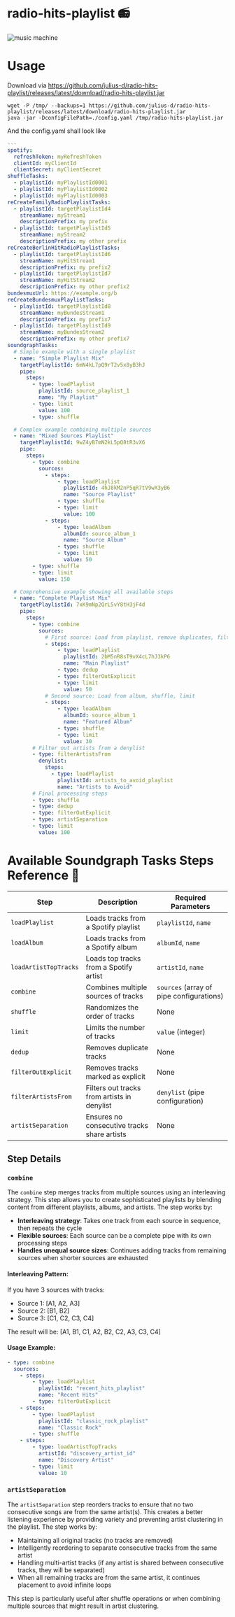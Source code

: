# radio-hits-playlist 📻

![music machine](img/music-machine.jpeg)

# Usage

Download via https://github.com/julius-d/radio-hits-playlist/releases/latest/download/radio-hits-playlist.jar

```shell
wget -P /tmp/ --backups=1 https://github.com/julius-d/radio-hits-playlist/releases/latest/download/radio-hits-playlist.jar 
java -jar -DconfigFilePath=./config.yaml /tmp/radio-hits-playlist.jar  
```
And the config.yaml shall look like
```yaml
---
spotify:
  refreshToken: myRefreshToken
  clientId: myClientId
  clientSecret: myClientSecret
shuffleTasks:
  - playlistId: myPlaylistId0001
  - playlistId: myPlaylistId0002
  - playlistId: myPlaylistId0003
reCreateFamilyRadioPlaylistTasks:
  - playlistId: targetPlaylistId4
    streamName: myStream1
    descriptionPrefix: my prefix
  - playlistId: targetPlaylistId5
    streamName: myStream2
    descriptionPrefix: my other prefix
reCreateBerlinHitRadioPlaylistTasks:
  - playlistId: targetPlaylistId6
    streamName: myHitStream1
    descriptionPrefix: my prefix2
  - playlistId: targetPlaylistId7
    streamName: myHitStream2
    descriptionPrefix: my other prefix2
bundesmuxUrl: https://example.org/b
reCreateBundesmuxPlaylistTasks:
  - playlistId: targetPlaylistId8
    streamName: myBundesStream1
    descriptionPrefix: my prefix7
  - playlistId: targetPlaylistId9
    streamName: myBundesStream2
    descriptionPrefix: my other prefix7
soundgraphTasks:
  # Simple example with a single playlist
  - name: "Simple Playlist Mix"
    targetPlaylistId: 6mN4kL7pQ9rT2v5x8yB3hJ
    pipe:
      steps:
        - type: loadPlaylist
          playlistId: source_playlist_1
          name: "My Playlist"
        - type: limit
          value: 100
        - type: shuffle

  # Complex example combining multiple sources
  - name: "Mixed Sources Playlist"
    targetPlaylistId: 9wZ4yB7mN2kL5pQ8tR3vX6
    pipe:
      steps:
        - type: combine
          sources:
            - steps:
                - type: loadPlaylist
                  playlistId: 4hJ8kM2nP5qR7tV9wX3yB6
                  name: "Source Playlist"
                - type: shuffle
                - type: limit
                  value: 100
            - steps:
                - type: loadAlbum
                  albumId: source_album_1
                  name: "Source Album"
                - type: shuffle
                - type: limit
                  value: 50
        - type: shuffle
        - type: limit
          value: 150

  # Comprehensive example showing all available steps
  - name: "Complete Playlist Mix"
    targetPlaylistId: 7xK9mNp2QrL5vY8tH3jF4d
    pipe:
      steps:
        - type: combine
          sources:
            # First source: Load from playlist, remove duplicates, filter explicit content
            - steps:
                - type: loadPlaylist
                  playlistId: 2bM5nR8sT9vX4cL7hJ3kP6
                  name: "Main Playlist"
                - type: dedup
                - type: filterOutExplicit
                - type: limit
                  value: 50
            # Second source: Load from album, shuffle, limit
            - steps:
                - type: loadAlbum
                  albumId: source_album_1
                  name: "Featured Album"
                - type: shuffle
                - type: limit
                  value: 30
        # Filter out artists from a denylist
        - type: filterArtistsFrom
          denylist:
            steps:
              - type: loadPlaylist
                playlistId: artists_to_avoid_playlist
                name: "Artists to Avoid"
        # Final processing steps
        - type: shuffle
        - type: dedup
        - type: filterOutExplicit
        - type: artistSeparation
        - type: limit
          value: 100
```
# Available Soundgraph Tasks Steps Reference 🎵

| Step                | Description                                | Required Parameters                    |
|---------------------|--------------------------------------------|----------------------------------------|
| `loadPlaylist`      | Loads tracks from a Spotify playlist       | `playlistId`, `name`                   |
| `loadAlbum`         | Loads tracks from a Spotify album          | `albumId`, `name`                       |
| `loadArtistTopTracks` | Loads top tracks from a Spotify artist   | `artistId`, `name`                     |
| `combine`           | Combines multiple sources of tracks        | `sources` (array of pipe configurations)|
| `shuffle`           | Randomizes the order of tracks             | None                                    |
| `limit`             | Limits the number of tracks                | `value` (integer)                       |
| `dedup`             | Removes duplicate tracks                   | None                                    |
| `filterOutExplicit` | Removes tracks marked as explicit          | None                                    |
| `filterArtistsFrom` | Filters out tracks from artists in denylist| `denylist` (pipe configuration)         |
| `artistSeparation`  | Ensures no consecutive tracks share artists | None                                    |

## Step Details

### `combine`
The `combine` step merges tracks from multiple sources using an interleaving strategy. This step allows you to create sophisticated playlists by blending content from different playlists, albums, and artists. The step works by:

- **Interleaving strategy**: Takes one track from each source in sequence, then repeats the cycle
- **Flexible sources**: Each source can be a complete pipe with its own processing steps
- **Handles unequal source sizes**: Continues adding tracks from remaining sources when shorter sources are exhausted

#### Interleaving Pattern:
If you have 3 sources with tracks:
- Source 1: [A1, A2, A3]
- Source 2: [B1, B2]
- Source 3: [C1, C2, C3, C4]

The result will be: [A1, B1, C1, A2, B2, C2, A3, C3, C4]

#### Usage Example:
```yaml
- type: combine
  sources:
    - steps:
        - type: loadPlaylist
          playlistId: "recent_hits_playlist"
          name: "Recent Hits"
        - type: filterOutExplicit
    - steps:
        - type: loadPlaylist
          playlistId: "classic_rock_playlist"
          name: "Classic Rock"
        - type: shuffle
    - steps:
        - type: loadArtistTopTracks
          artistId: "discovery_artist_id"
          name: "Discovery Artist"
        - type: limit
          value: 10
```

### `artistSeparation`
The `artistSeparation` step reorders tracks to ensure that no two consecutive songs are from the same artist(s). This creates a better listening experience by providing variety and preventing artist clustering in the playlist. The step works by:

- Maintaining all original tracks (no tracks are removed)
- Intelligently reordering to separate consecutive tracks from the same artist
- Handling multi-artist tracks (if any artist is shared between consecutive tracks, they will be separated)
- When all remaining tracks are from the same artist, it continues placement to avoid infinite loops

This step is particularly useful after shuffle operations or when combining multiple sources that might result in artist clustering.
